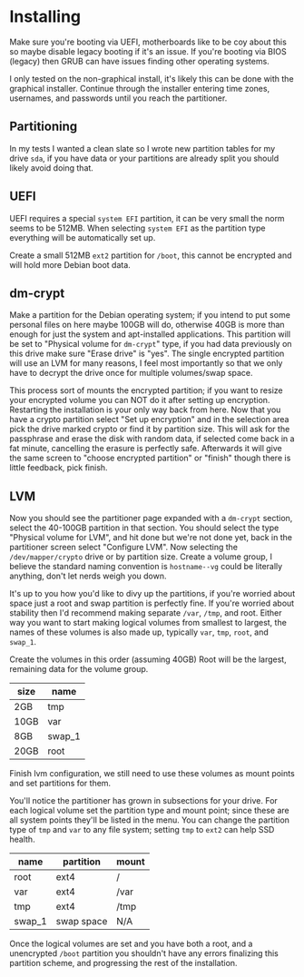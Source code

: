 Installing
==========

Make sure you're booting via UEFI, motherboards like to be coy about this so maybe disable legacy booting if it's an issue.
If you're booting via BIOS (legacy) then GRUB can have issues finding other operating systems.

I only tested on the non-graphical install, it's likely this can be done with the graphical installer.
Continue through the installer entering time zones, usernames, and passwords until you reach the partitioner.

Partitioning
------------

In my tests I wanted a clean slate so I wrote new partition tables for my drive `sda`,
if you have data or your partitions are already split you should likely avoid doing that.

UEFI
----

UEFI requires a special `system EFI` partition, it can be very small the norm seems to be 512MB.
When selecting `system EFI` as the partition type everything will be automatically set up.

Create a small 512MB `ext2` partition for `/boot`, this cannot be encrypted and will hold more Debian boot data.

dm-crypt
--------

Make a partition for the Debian operating system; if you intend to put some personal files on here maybe 100GB will do,
otherwise 40GB is more than enough for just the system and apt-installed applications.
This partition will be set to "Physical volume for `dm-crypt`" type, if you had data previously on this drive make sure "Erase drive" is "yes".
The single encrypted partition will use an LVM for many reasons,
I feel most importantly so that we only have to decrypt the drive once for multiple volumes/swap space.

This process sort of mounts the encrypted partition; if you want to resize your encrypted volume you can NOT do it after setting up encryption.
Restarting the installation is your only way back from here.
Now that you have a crypto partition select "Set up encryption" and in the selection area pick the drive marked crypto or find it by partition size.
This will ask for the passphrase and erase the disk with random data, if selected come back in a fat minute, cancelling the erasure is perfectly safe.
Afterwards it will give the same screen to "choose encrypted partition" or "finish" though there is little feedback, pick finish.

LVM
---

Now you should see the partitioner page expanded with a `dm-crypt` section, select the 40-100GB partition in that section.
You should select the type "Physical volume for LVM", and hit done but we're not done yet, back in the partitioner screen select "Configure LVM".
Now selecting the `/dev/mapper/crypto` drive or by partition size.
Create a volume group, I believe the standard naming convention is `hostname--vg` could be literally anything, don't let nerds weigh you down.

It's up to you how you'd like to divy up the partitions, if you're worried about space just a root and swap partition is perfectly fine.
If you're worried about stability then I'd recommend making separate `/var`, `/tmp`, and root.
Either way you want to start making logical volumes from smallest to largest,
the names of these volumes is also made up, typically `var`, `tmp`, `root`, and `swap_1`.

Create the volumes in this order (assuming 40GB)
Root will be the largest, remaining data for the volume group.

|	size	|	name	|
|	----	|	----	|
|	2GB		|	tmp		|
|	10GB	|	var		|
|	8GB		|	swap_1	|
|	20GB	|	root	|

Finish lvm configuration, we still need to use these volumes as mount points and set partitions for them.

You'll notice the partitioner has grown in subsections for your drive.
For each logical volume set the partition type and mount point; since these are all system points they'll be listed in the menu.
You can change the partition type of `tmp` and `var` to any file system; setting `tmp` to `ext2` can help SSD health.

|	name	|	partition	|	mount	|
|	----	|	---------	|	-----	|
|	root	|	ext4		|	/		|
|	var		|	ext4		|	/var	|
|	tmp		|	ext4		|	/tmp	|
|	swap_1	|	swap space	|	N/A		|

Once the logical volumes are set and you have both a root, and a unencrypted `/boot` partition you shouldn't have any errors finalizing this partition scheme,
and progressing the rest of the installation.
